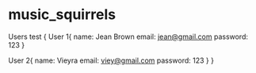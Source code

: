 # music_squirrels

Users test {
  User 1{
  name: Jean Brown
  email: jean@gmail.com
  password: 123
  }

  User 2{
  name: Vieyra
  email: viey@gmail.com
  password: 123
  }
}
